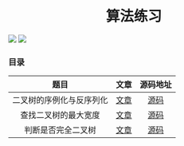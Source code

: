 <h1 align="center">算法练习</h1>

<img src="https://img.shields.io/badge/language-GoLang-green" /> <img src="https://img.shields.io/badge/language-Java-green">



### 目录

|           题目           |                        文章                        |                           源码地址                           |
| :----------------------: | :------------------------------------------------: | :----------------------------------------------------------: |
| 二叉树的序例化与反序列化 | [文章](https://juejin.cn/post/6979862436492869662) | [源码](https://github.com/can888-gc/algorithmstudy/tree/main/xuliehuaerchashu) |
|   查找二叉树的最大宽度   | [文章](https://juejin.cn/post/6981023626619437070) | [源码](https://github.com/can888-gc/algorithmstudy/tree/main/MaximumWidthOfBt) |
|    判断是否完全二叉树    | [文章](https://juejin.cn/post/6982109128395063304)| [源码](https://github.com/can888-gc/algorithmstudy/blob/main/shifoushiwanquanerchashu/testDemo.go) |

